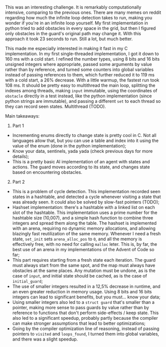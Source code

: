 This was an interesting challenge. It is remarkably computationally intensive, comparing to the previous ones. There are many memes on reddit regarding how much the infinite loop detection takes to run, making you wonder if you're in an infinite loop yourself. My first implementation in python tried to add obstacles in every space in the grid, but then I figured only obstacles in the guard's original path may change it. With this approach it took 23 seconds to run. Still a lot, but much better.

This made me especially interested in making it fast in my C implementation. In my first single-threaded implementation, I got it down to 160 ms with a cold start. I refined the number types, using 8 bits and 16 bits unsigned integers where appropriate, passed some arguments by value rather than by reference, and turned some counters into global variables instead of passing references to them, which further reduced it to 119 ms with a cold start, a 26% decrease. With a little warmup, the fastest run took 108 ms. It should be pretty easy to multithread the main loop, splitting the indexes among threads, making `input` immutable, using the coordinates of `obstacle` directly in a test instead, like the python implementation (since python strings are immutable), and passing a different `set` to each thread so they can record seen states. Multithread (TODO).

Main takeaways:
1. Part 1
- Incrementing enums directly to change state is pretty cool in C. Not all languages allow that, but you can use a table and index into it using the value of the enum (done in the python implementation);
- Know your data, sentinels, yada yada (check previous days for more details);
- This is a pretty basic AI implementation of an agent with states and actions. The guard moves according to its state, and changes state based on encountering obstacles.
2. Part 2
- This is a problem of cycle detection. This implementation recorded seen states in a hashtable, and detected a cycle whenever visiting a state that was already seen. It could also be solved by slow-fast pointers (TODO);
- Hashset implementation: there's a hashtable with a linked list on each slot of the hashtable. This implementation uses a prime number for the hashtable size (10,007), and a simple hash function to combine three integers and spread them along the table. The hashset is implemented with an arena, requiring no dynamic memory allocations, and allowing blazingly fast reutilization of the same memory. Whenever I need a fresh state, `set_init` sets `arena_alloc_pos` to `0`, and all the memory is effectively free, with no need for calling `malloc` leter. This is, by far, the best use of an arena in my implementations of the Advent of Code so far;
- This part requires starting from a fresh state each iteration. The guard must always start from the same spot, and the map must always have obstacles at the same places. Any mutation must be undone, as is the case of `input`, and initial state should be cached, as is the case of `initial_guard`;
- The use of smaller integers resulted in a 12,5% decrease in runtime, and an even greater reduction in memory usage. Using 8 bits and 16 bits integers can lead to significant benefits, but you must... know your data;
- Using smaller integers also led to a `struct guard` that's smaller than a pointer, making more sense to pass guards by value rather than by reference to functions that don't perform side-effects / keep state. This also led to a significant speedup, probably partly because the compiler can make stronger assumptions that lead to better optimizations;
- Going by the compiler optimization line of reasoning, instead of passing pointers to `visited` and `loops_found`, I turned them into global variables, and there was a slight speedup.
